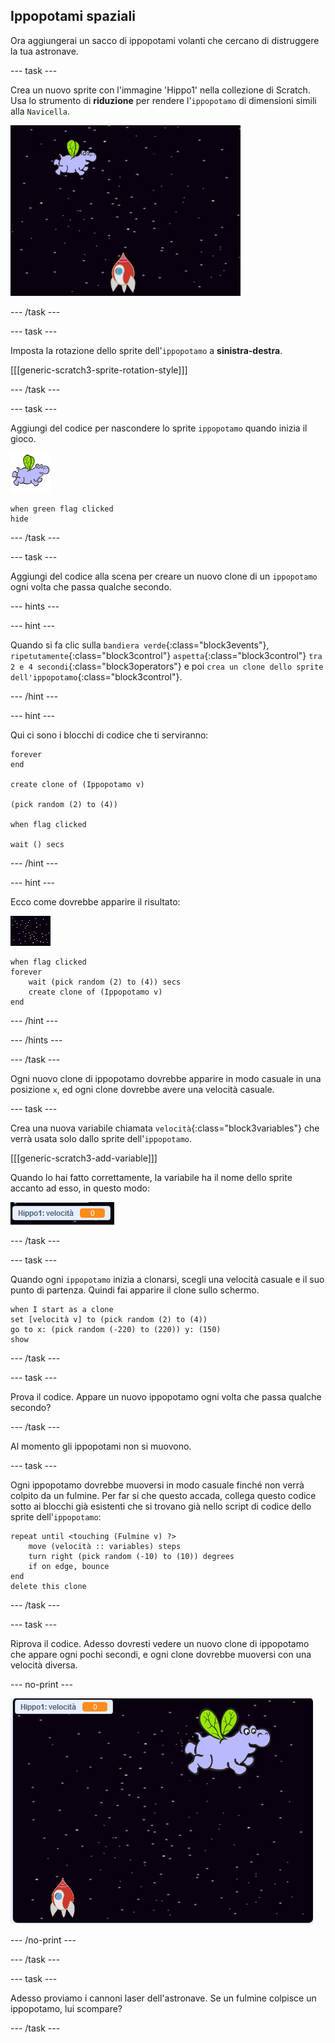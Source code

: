 ## Ippopotami spaziali

Ora aggiungerai un sacco di ippopotami volanti che cercano di distruggere la tua astronave.

--- task ---

Crea un nuovo sprite con l'immagine 'Hippo1' nella collezione di Scratch. Usa lo strumento di **riduzione** per rendere l'`ippopotamo` di dimensioni simili alla `Navicella`.

![schermata](images/invaders-hippo.png)

--- /task ---

--- task ---

Imposta la rotazione dello sprite dell'`ippopotamo` a **sinistra-destra**.

[[[generic-scratch3-sprite-rotation-style]]]

--- /task ---

--- task ---

Aggiungi del codice per nascondere lo sprite `ippopotamo` quando inizia il gioco.

![sprite ippopotamo](images/hippo-sprite.png)

```blocks3
when green flag clicked
hide
```

--- /task ---

--- task ---

Aggiungi del codice alla scena per creare un nuovo clone di un `ippopotamo` ogni volta che passa qualche secondo.

--- hints ---

--- hint ---

Quando si fa clic sulla `bandiera verde`{:class="block3events"}, `ripetutamente`{:class="block3control"} `aspetta`{:class="block3control"} `tra 2 e 4 secondi`{:class="block3operators"} e poi `crea un clone dello sprite dell'ippopotamo`{:class="block3control"}.

--- /hint ---

--- hint ---

Qui ci sono i blocchi di codice che ti serviranno:

```blocks3
forever
end

create clone of (Ippopotamo v)

(pick random (2) to (4))

when flag clicked

wait () secs
```

--- /hint ---

--- hint ---

Ecco come dovrebbe apparire il risultato:

![scena sprite](images/stage-sprite.png)

```blocks3
when flag clicked
forever
	wait (pick random (2) to (4)) secs
	create clone of (Ippopotamo v)
end
```

--- /hint ---

--- /hints ---

--- /task ---

Ogni nuovo clone di ippopotamo dovrebbe apparire in modo casuale in una posizione `x`, ed ogni clone dovrebbe avere una velocità casuale.

--- task ---

Crea una nuova variabile chiamata `velocità`{:class="block3variables"} che verrà usata solo dallo sprite dell'`ippopotamo`.

[[[generic-scratch3-add-variable]]]

Quando lo hai fatto correttamente, la variabile ha il nome dello sprite accanto ad esso, in questo modo:

![schermata](images/invaders-var-test.png)

--- /task ---

--- task ---

Quando ogni `ippopotamo` inizia a clonarsi, scegli una velocità casuale e il suo punto di partenza. Quindi fai apparire il clone sullo schermo.

```blocks3
when I start as a clone
set [velocità v] to (pick random (2) to (4))
go to x: (pick random (-220) to (220)) y: (150)
show
```

--- /task ---

--- task ---

Prova il codice. Appare un nuovo ippopotamo ogni volta che passa qualche secondo?

--- /task ---

Al momento gli ippopotami non si muovono.

--- task ---

Ogni ippopotamo dovrebbe muoversi in modo casuale finché non verrà colpito da un fulmine. Per far si che questo accada, collega questo codice sotto ai blocchi già esistenti che si trovano già nello script di codice dello sprite dell'`ippopotamo`:

```blocks3
repeat until <touching (Fulmine v) ?>
	move (velocità :: variables) steps
	turn right (pick random (-10) to (10)) degrees
	if on edge, bounce
end
delete this clone
```

--- /task ---

--- task ---

Riprova il codice. Adesso dovresti vedere un nuovo clone di ippopotamo che appare ogni pochi secondi, e ogni clone dovrebbe muoversi con una velocità diversa.

--- no-print ---

![schermata](images/hippo-clones.gif)

--- /no-print ---

--- /task ---

--- task ---

Adesso proviamo i cannoni laser dell'astronave. Se un fulmine colpisce un ippopotamo, lui scompare?

--- /task ---